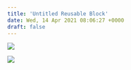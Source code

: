 ```yaml
---
title: 'Untitled Reusable Block'
date: Wed, 14 Apr 2021 08:06:27 +0000
draft: false
---
```


![](https://www.reforestation.tw/wp-content/uploads/2021/04/20210412-寂靜森林_210414_92.jpg)

![](https://www.reforestation.tw/wp-content/uploads/2021/04/20210412-寂靜森林_210414_97.jpg)